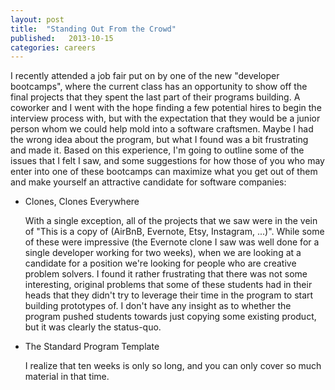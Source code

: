 ```yaml
---
layout: post
title:  "Standing Out From the Crowd"
published:   2013-10-15
categories: careers
---
```


I recently attended a job fair put on by one of the new "developer bootcamps", where the current class has an opportunity to show off the final projects that they spent the last part of their programs building.  A coworker and I went with the hope finding a few potential hires to begin the interview process with, but with the expectation that they would be a junior person whom we could help mold into a software craftsmen.  Maybe I had the wrong idea about the program, but what I found was a bit frustrating and made it.  Based on this experience, I'm going to outline some of the issues that I felt I saw, and some suggestions for how those of you who may enter into one of these bootcamps can maximize what you get out of them and make yourself an attractive candidate for software companies:

* Clones, Clones Everywhere

  With a single exception, all of the projects that we saw were in the vein of "This is a copy of (AirBnB, Evernote, Etsy, Instagram, ...)". While some of these were impressive (the Evernote clone I saw was well done for a single developer working for two weeks), when we are looking at a candidate for a position we're looking for people who are creative problem solvers.  I found it rather frustrating that there was not some interesting, original problems that some of these students had in their heads that they didn't try to leverage their time in the program to start building prototypes of.  I don't have any insight as to whether the program pushed students towards just copying some existing product, but it was clearly the status-quo.

* The Standard Program Template

  I realize that ten weeks is only so long, and you can only cover so much material in that time.